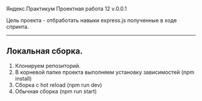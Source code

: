Яндекс.Практикум Проектная работа 12 
v.0.0.1

Цель проекта - отбработать навыки express.js полученные в ходе спринта.


---

## Локальная сборка.

1. Клонируем репозиторий.
2. В корневой папке проекта выполняем установку зависимостей (npm install)
3. Сборка с hot reload (npm run dev)
4. Обычная сборка (npm run start)
